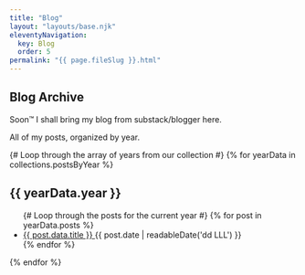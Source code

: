 ```yaml
---
title: "Blog"
layout: "layouts/base.njk"
eleventyNavigation:
  key: Blog
  order: 5
permalink: "{{ page.fileSlug }}.html"
---
```


## Blog Archive

Soon&#8482; I shall bring my blog from substack/blogger here.

<p>All of my posts, organized by year.</p>

{# Loop through the array of years from our collection #}
{% for yearData in collections.postsByYear %}
  <h2 id="y{{ yearData.year }}">{{ yearData.year }}</h2>
  <ul>
    {# Loop through the posts for the current year #}
    {% for post in yearData.posts %}
      <li>
        <a href="{{ post.url }}">
          {{ post.data.title }}
        </a>
        <time datetime="{{ post.date | readableDate('yyyy-LL-dd') }}">
          {{ post.date | readableDate('dd LLL') }}
        </time>
      </li>
    {% endfor %}
  </ul>
{% endfor %}